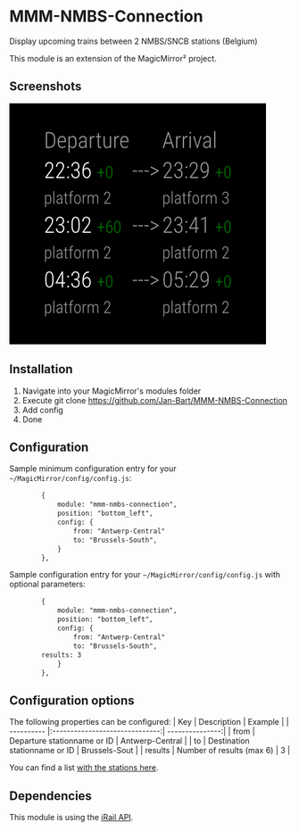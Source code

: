 # MMM-NMBS-Connection
Display upcoming trains between 2 NMBS/SNCB stations (Belgium)

This module is an extension of the MagicMirror² project.

## Screenshots
![Connections](https://github.com/Jan-Bart/MMM-NMBS-Connection/blob/master/screenshots/screenshot.png)

## Installation
1. Navigate into your MagicMirror's modules folder
2. Execute git clone https://github.com/Jan-Bart/MMM-NMBS-Connection
3. Add config
4. Done


## Configuration
Sample minimum configuration entry for your `~/MagicMirror/config/config.js`:

```
		{
			module: "mmm-nmbs-connection",
			position: "bottom_left",
			config: {
				from: "Antwerp-Central"
				to: "Brussels-South",
			}
		},
```

Sample configuration entry for your `~/MagicMirror/config/config.js` with optional parameters:

```
		{
			module: "mmm-nmbs-connection",
			position: "bottom_left",
			config: {
				from: "Antwerp-Central"
				to: "Brussels-South",
        results: 3
			}
		},
```


## Configuration options

The following properties can be configured:
| Key        | Description                    | Example         |
| ---------- |:------------------------------:| ---------------:|
| from       | Departure stationname or ID    | Antwerp-Central |
| to         | Destination stationname or ID  | Brussels-Sout   |
| results    | Number of results (max 6)      |      3          |

You can find a list [with the stations here](https://github.com/iRail/stations).

## Dependencies
This module is using the [iRail API](https://docs.irail.be/).